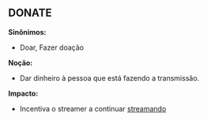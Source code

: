 ## DONATE

**Sinônimos:** 
* Doar, Fazer doação

**Noção:** 
* Dar dinheiro à pessoa que está fazendo a transmissão.

**Impacto:**
* Incentiva o streamer a continuar [streamando](https://github.com/gabrielziegler3/Requisitos-2018-1/wiki/Streamar)